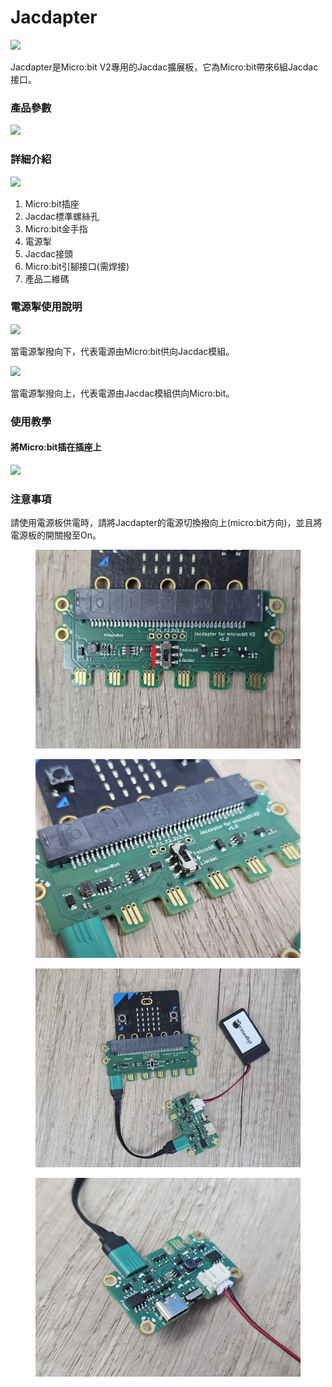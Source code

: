 # Jacdapter

![](https://kittenbothk.readthedocs.io/en/latest/\_images/jacdapter1.jpg)

Jacdapter是Micro:bit V2專用的Jacdac擴展板，它為Micro:bit帶來6組Jacdac接口。

### 產品參數

![](https://kittenbothk.readthedocs.io/en/latest/\_images/jacdapter2.png)

### 詳細介紹

![](https://kittenbothk.readthedocs.io/en/latest/\_images/jacdapter3.png)

1. Micro:bit插座
2. Jacdac標準螺絲孔
3. Micro:bit金手指
4. 電源掣
5. Jacdac接頭
6. Micro:bit引腳接口(需焊接)
7. 產品二維碼

### 電源掣使用說明

![](https://kittenbothk.readthedocs.io/en/latest/\_images/jacdapterpower1.png)

當電源掣撥向下，代表電源由Micro:bit供向Jacdac模組。

![](https://kittenbothk.readthedocs.io/en/latest/\_images/jacdapterpower2.png)

當電源掣撥向上，代表電源由Jacdac模組供向Micro:bit。

### 使用教學

#### 將Micro:bit插在插座上

![](https://kittenbothk.readthedocs.io/en/latest/\_images/connection.png)

### 注意事項

請使用電源板供電時，請將Jacdapter的電源切換撥向上(micro:bit方向)，並且將電源板的開關撥至On。

<div>

<figure><img src="../../.gitbook/assets/powerswitch1.jpg" alt=""><figcaption></figcaption></figure>

 

<figure><img src="../../.gitbook/assets/powerswitch2.jpg" alt=""><figcaption></figcaption></figure>

</div>

<div>

<figure><img src="../../.gitbook/assets/powerswitch3.jpg" alt=""><figcaption></figcaption></figure>

 

<figure><img src="../../.gitbook/assets/powerswitch4.jpg" alt=""><figcaption></figcaption></figure>

</div>

